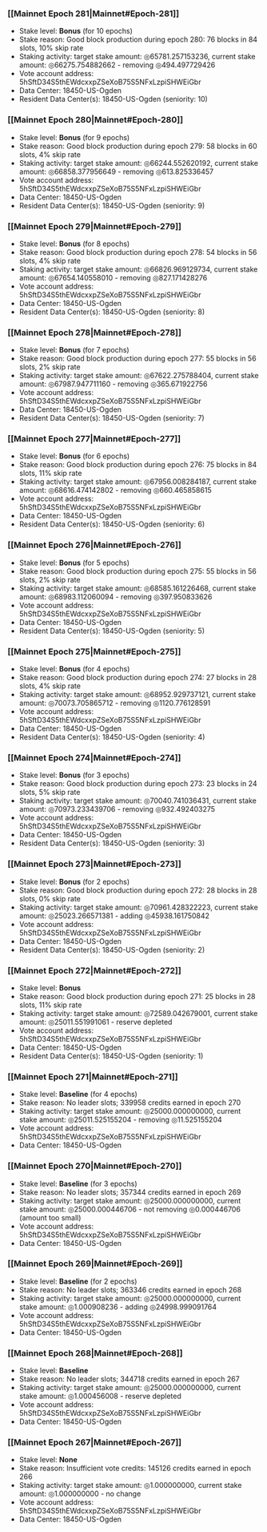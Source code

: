 ### [[Mainnet Epoch 281|Mainnet#Epoch-281]]
* Stake level: **Bonus** (for 10 epochs)
* Stake reason: Good block production during epoch 280: 76 blocks in 84 slots, 10% skip rate
* Staking activity: target stake amount: ◎65781.257153236, current stake amount: ◎66275.754882662 - removing ◎494.497729426
* Vote account address: 5hSftD34S5thEWdcxxpZSeXoB75S5NFxLzpiSHWEiGbr
* Data Center: 18450-US-Ogden
* Resident Data Center(s): 18450-US-Ogden (seniority: 10)
### [[Mainnet Epoch 280|Mainnet#Epoch-280]]
* Stake level: **Bonus** (for 9 epochs)
* Stake reason: Good block production during epoch 279: 58 blocks in 60 slots, 4% skip rate
* Staking activity: target stake amount: ◎66244.552620192, current stake amount: ◎66858.377956649 - removing ◎613.825336457
* Vote account address: 5hSftD34S5thEWdcxxpZSeXoB75S5NFxLzpiSHWEiGbr
* Data Center: 18450-US-Ogden
* Resident Data Center(s): 18450-US-Ogden (seniority: 9)
### [[Mainnet Epoch 279|Mainnet#Epoch-279]]
* Stake level: **Bonus** (for 8 epochs)
* Stake reason: Good block production during epoch 278: 54 blocks in 56 slots, 4% skip rate
* Staking activity: target stake amount: ◎66826.969129734, current stake amount: ◎67654.140558010 - removing ◎827.171428276
* Vote account address: 5hSftD34S5thEWdcxxpZSeXoB75S5NFxLzpiSHWEiGbr
* Data Center: 18450-US-Ogden
* Resident Data Center(s): 18450-US-Ogden (seniority: 8)
### [[Mainnet Epoch 278|Mainnet#Epoch-278]]
* Stake level: **Bonus** (for 7 epochs)
* Stake reason: Good block production during epoch 277: 55 blocks in 56 slots, 2% skip rate
* Staking activity: target stake amount: ◎67622.275788404, current stake amount: ◎67987.947711160 - removing ◎365.671922756
* Vote account address: 5hSftD34S5thEWdcxxpZSeXoB75S5NFxLzpiSHWEiGbr
* Data Center: 18450-US-Ogden
* Resident Data Center(s): 18450-US-Ogden (seniority: 7)
### [[Mainnet Epoch 277|Mainnet#Epoch-277]]
* Stake level: **Bonus** (for 6 epochs)
* Stake reason: Good block production during epoch 276: 75 blocks in 84 slots, 11% skip rate
* Staking activity: target stake amount: ◎67956.008284187, current stake amount: ◎68616.474142802 - removing ◎660.465858615
* Vote account address: 5hSftD34S5thEWdcxxpZSeXoB75S5NFxLzpiSHWEiGbr
* Data Center: 18450-US-Ogden
* Resident Data Center(s): 18450-US-Ogden (seniority: 6)
### [[Mainnet Epoch 276|Mainnet#Epoch-276]]
* Stake level: **Bonus** (for 5 epochs)
* Stake reason: Good block production during epoch 275: 55 blocks in 56 slots, 2% skip rate
* Staking activity: target stake amount: ◎68585.161226468, current stake amount: ◎68983.112060094 - removing ◎397.950833626
* Vote account address: 5hSftD34S5thEWdcxxpZSeXoB75S5NFxLzpiSHWEiGbr
* Data Center: 18450-US-Ogden
* Resident Data Center(s): 18450-US-Ogden (seniority: 5)
### [[Mainnet Epoch 275|Mainnet#Epoch-275]]
* Stake level: **Bonus** (for 4 epochs)
* Stake reason: Good block production during epoch 274: 27 blocks in 28 slots, 4% skip rate
* Staking activity: target stake amount: ◎68952.929737121, current stake amount: ◎70073.705865712 - removing ◎1120.776128591
* Vote account address: 5hSftD34S5thEWdcxxpZSeXoB75S5NFxLzpiSHWEiGbr
* Data Center: 18450-US-Ogden
* Resident Data Center(s): 18450-US-Ogden (seniority: 4)
### [[Mainnet Epoch 274|Mainnet#Epoch-274]]
* Stake level: **Bonus** (for 3 epochs)
* Stake reason: Good block production during epoch 273: 23 blocks in 24 slots, 5% skip rate
* Staking activity: target stake amount: ◎70040.741036431, current stake amount: ◎70973.233439706 - removing ◎932.492403275
* Vote account address: 5hSftD34S5thEWdcxxpZSeXoB75S5NFxLzpiSHWEiGbr
* Data Center: 18450-US-Ogden
* Resident Data Center(s): 18450-US-Ogden (seniority: 3)
### [[Mainnet Epoch 273|Mainnet#Epoch-273]]
* Stake level: **Bonus** (for 2 epochs)
* Stake reason: Good block production during epoch 272: 28 blocks in 28 slots, 0% skip rate
* Staking activity: target stake amount: ◎70961.428322223, current stake amount: ◎25023.266571381 - adding ◎45938.161750842
* Vote account address: 5hSftD34S5thEWdcxxpZSeXoB75S5NFxLzpiSHWEiGbr
* Data Center: 18450-US-Ogden
* Resident Data Center(s): 18450-US-Ogden (seniority: 2)
### [[Mainnet Epoch 272|Mainnet#Epoch-272]]
* Stake level: **Bonus**
* Stake reason: Good block production during epoch 271: 25 blocks in 28 slots, 11% skip rate
* Staking activity: target stake amount: ◎72589.042679001, current stake amount: ◎25011.551991061 - reserve depleted
* Vote account address: 5hSftD34S5thEWdcxxpZSeXoB75S5NFxLzpiSHWEiGbr
* Data Center: 18450-US-Ogden
* Resident Data Center(s): 18450-US-Ogden (seniority: 1)
### [[Mainnet Epoch 271|Mainnet#Epoch-271]]
* Stake level: **Baseline** (for 4 epochs)
* Stake reason: No leader slots; 339958 credits earned in epoch 270
* Staking activity: target stake amount: ◎25000.000000000, current stake amount: ◎25011.525155204 - removing ◎11.525155204
* Vote account address: 5hSftD34S5thEWdcxxpZSeXoB75S5NFxLzpiSHWEiGbr
* Data Center: 18450-US-Ogden
### [[Mainnet Epoch 270|Mainnet#Epoch-270]]
* Stake level: **Baseline** (for 3 epochs)
* Stake reason: No leader slots; 357344 credits earned in epoch 269
* Staking activity: target stake amount: ◎25000.000000000, current stake amount: ◎25000.000446706 - not removing ◎0.000446706 (amount too small)
* Vote account address: 5hSftD34S5thEWdcxxpZSeXoB75S5NFxLzpiSHWEiGbr
* Data Center: 18450-US-Ogden
### [[Mainnet Epoch 269|Mainnet#Epoch-269]]
* Stake level: **Baseline** (for 2 epochs)
* Stake reason: No leader slots; 363346 credits earned in epoch 268
* Staking activity: target stake amount: ◎25000.000000000, current stake amount: ◎1.000908236 - adding ◎24998.999091764
* Vote account address: 5hSftD34S5thEWdcxxpZSeXoB75S5NFxLzpiSHWEiGbr
* Data Center: 18450-US-Ogden
### [[Mainnet Epoch 268|Mainnet#Epoch-268]]
* Stake level: **Baseline**
* Stake reason: No leader slots; 344718 credits earned in epoch 267
* Staking activity: target stake amount: ◎25000.000000000, current stake amount: ◎1.000456008 - reserve depleted
* Vote account address: 5hSftD34S5thEWdcxxpZSeXoB75S5NFxLzpiSHWEiGbr
* Data Center: 18450-US-Ogden
### [[Mainnet Epoch 267|Mainnet#Epoch-267]]
* Stake level: **None**
* Stake reason: Insufficient vote credits: 145126 credits earned in epoch 266
* Staking activity: target stake amount: ◎1.000000000, current stake amount: ◎1.000000000 - no change
* Vote account address: 5hSftD34S5thEWdcxxpZSeXoB75S5NFxLzpiSHWEiGbr
* Data Center: 18450-US-Ogden